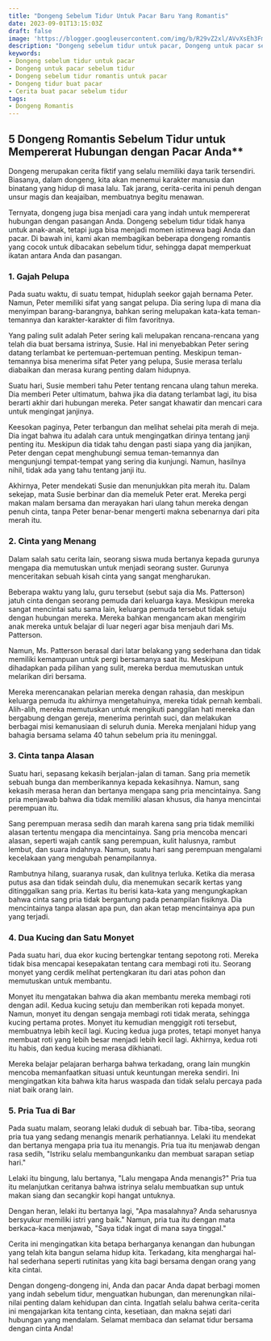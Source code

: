 ```yaml
---
title: "Dongeng Sebelum Tidur Untuk Pacar Baru Yang Romantis"
date: 2023-09-01T13:15:03Z
draft: false
image: 'https://blogger.googleusercontent.com/img/b/R29vZ2xl/AVvXsEh3Fm9LgHjT5D1z3bX6xo2wCMUThWgKT-F1Ig10NNBFH3hHB1jKOyeLhjMqh6bRn08OGT3XPqLTYnvy2UEKvgCRkdpObQB2hAlr_5QUi-03g9xs4LdMlflrsAX5v204IW7OxdxlSqTe5wU9txAl9yNZr-WgRFwlmymR-yJna-VjH7gHtTvtF1HBd8ubLdk/s360/dongeng-romantis-sebelum-tidur.jpg'
description: "Dongeng sebelum tidur untuk pacar, Dongeng untuk pacar sebelum tidur, Dongeng sebelum tidur romantis untuk pacar, Dongeng tidur buat pacar, Cerita buat pacar sebelum tidur."
keywords:
- Dongeng sebelum tidur untuk pacar
- Dongeng untuk pacar sebelum tidur
- Dongeng sebelum tidur romantis untuk pacar
- Dongeng tidur buat pacar
- Cerita buat pacar sebelum tidur
tags:
- Dongeng Romantis
---
```


## 5 Dongeng Romantis Sebelum Tidur untuk Mempererat Hubungan dengan Pacar Anda**

Dongeng merupakan cerita fiktif yang selalu memiliki daya tarik tersendiri. Biasanya, dalam dongeng, kita akan menemui karakter manusia dan binatang yang hidup di masa lalu. Tak jarang, cerita-cerita ini penuh dengan unsur magis dan keajaiban, membuatnya begitu menawan.

Ternyata, dongeng juga bisa menjadi cara yang indah untuk mempererat hubungan dengan pasangan Anda. Dongeng sebelum tidur tidak hanya untuk anak-anak, tetapi juga bisa menjadi momen istimewa bagi Anda dan pacar. Di bawah ini, kami akan membagikan beberapa dongeng romantis yang cocok untuk dibacakan sebelum tidur, sehingga dapat memperkuat ikatan antara Anda dan pasangan.

### 1. Gajah Pelupa

Pada suatu waktu, di suatu tempat, hiduplah seekor gajah bernama Peter. Namun, Peter memiliki sifat yang sangat pelupa. Dia sering lupa di mana dia menyimpan barang-barangnya, bahkan sering melupakan kata-kata teman-temannya dan karakter-karakter di film favoritnya.

Yang paling sulit adalah Peter sering kali melupakan rencana-rencana yang telah dia buat bersama istrinya, Susie. Hal ini menyebabkan Peter sering datang terlambat ke pertemuan-pertemuan penting. Meskipun teman-temannya bisa menerima sifat Peter yang pelupa, Susie merasa terlalu diabaikan dan merasa kurang penting dalam hidupnya.

Suatu hari, Susie memberi tahu Peter tentang rencana ulang tahun mereka. Dia memberi Peter ultimatum, bahwa jika dia datang terlambat lagi, itu bisa berarti akhir dari hubungan mereka. Peter sangat khawatir dan mencari cara untuk mengingat janjinya.

Keesokan paginya, Peter terbangun dan melihat sehelai pita merah di meja. Dia ingat bahwa itu adalah cara untuk mengingatkan dirinya tentang janji penting itu. Meskipun dia tidak tahu dengan pasti siapa yang dia janjikan, Peter dengan cepat menghubungi semua teman-temannya dan mengunjungi tempat-tempat yang sering dia kunjungi. Namun, hasilnya nihil, tidak ada yang tahu tentang janji itu.

Akhirnya, Peter mendekati Susie dan menunjukkan pita merah itu. Dalam sekejap, mata Susie berbinar dan dia memeluk Peter erat. Mereka pergi makan malam bersama dan merayakan hari ulang tahun mereka dengan penuh cinta, tanpa Peter benar-benar mengerti makna sebenarnya dari pita merah itu.

### 2. Cinta yang Menang

Dalam salah satu cerita lain, seorang siswa muda bertanya kepada gurunya mengapa dia memutuskan untuk menjadi seorang suster. Gurunya menceritakan sebuah kisah cinta yang sangat mengharukan.

Beberapa waktu yang lalu, guru tersebut (sebut saja dia Ms. Patterson) jatuh cinta dengan seorang pemuda dari keluarga kaya. Meskipun mereka sangat mencintai satu sama lain, keluarga pemuda tersebut tidak setuju dengan hubungan mereka. Mereka bahkan mengancam akan mengirim anak mereka untuk belajar di luar negeri agar bisa menjauh dari Ms. Patterson.

Namun, Ms. Patterson berasal dari latar belakang yang sederhana dan tidak memiliki kemampuan untuk pergi bersamanya saat itu. Meskipun dihadapkan pada pilihan yang sulit, mereka berdua memutuskan untuk melarikan diri bersama.

Mereka merencanakan pelarian mereka dengan rahasia, dan meskipun keluarga pemuda itu akhirnya mengetahuinya, mereka tidak pernah kembali. Alih-alih, mereka memutuskan untuk mengikuti panggilan hati mereka dan bergabung dengan gereja, menerima perintah suci, dan melakukan berbagai misi kemanusiaan di seluruh dunia. Mereka menjalani hidup yang bahagia bersama selama 40 tahun sebelum pria itu meninggal.

### 3. Cinta tanpa Alasan

Suatu hari, sepasang kekasih berjalan-jalan di taman. Sang pria memetik sebuah bunga dan memberikannya kepada kekasihnya. Namun, sang kekasih merasa heran dan bertanya mengapa sang pria mencintainya. Sang pria menjawab bahwa dia tidak memiliki alasan khusus, dia hanya mencintai perempuan itu.

Sang perempuan merasa sedih dan marah karena sang pria tidak memiliki alasan tertentu mengapa dia mencintainya. Sang pria mencoba mencari alasan, seperti wajah cantik sang perempuan, kulit halusnya, rambut lembut, dan suara indahnya. Namun, suatu hari sang perempuan mengalami kecelakaan yang mengubah penampilannya.

Rambutnya hilang, suaranya rusak, dan kulitnya terluka. Ketika dia merasa putus asa dan tidak seindah dulu, dia menemukan secarik kertas yang ditinggalkan sang pria. Kertas itu berisi kata-kata yang mengungkapkan bahwa cinta sang pria tidak bergantung pada penampilan fisiknya. Dia mencintainya tanpa alasan apa pun, dan akan tetap mencintainya apa pun yang terjadi.

### 4. Dua Kucing dan Satu Monyet

Pada suatu hari, dua ekor kucing bertengkar tentang sepotong roti. Mereka tidak bisa mencapai kesepakatan tentang cara membagi roti itu. Seorang monyet yang cerdik melihat pertengkaran itu dari atas pohon dan memutuskan untuk membantu.

Monyet itu mengatakan bahwa dia akan membantu mereka membagi roti dengan adil. Kedua kucing setuju dan memberikan roti kepada monyet. Namun, monyet itu dengan sengaja membagi roti tidak merata, sehingga kucing pertama protes. Monyet itu kemudian menggigit roti tersebut, membuatnya lebih kecil lagi. Kucing kedua juga protes, tetapi monyet hanya membuat roti yang lebih besar menjadi lebih kecil lagi. Akhirnya, kedua roti itu habis, dan kedua kucing merasa dikhianati.

Mereka belajar pelajaran berharga bahwa terkadang, orang lain mungkin mencoba memanfaatkan situasi untuk keuntungan mereka sendiri. Ini mengingatkan kita bahwa kita harus waspada dan tidak selalu percaya pada niat baik orang lain.

### 5. Pria Tua di Bar

Pada suatu malam, seorang lelaki duduk di sebuah bar. Tiba-tiba, seorang pria tua yang sedang menangis menarik perhatiannya. Lelaki itu mendekat dan bertanya mengapa pria tua itu menangis. Pria tua itu menjawab dengan rasa sedih, "Istriku selalu membangunkanku dan membuat sarapan setiap hari."

Lelaki itu bingung, lalu bertanya, "Lalu mengapa Anda menangis?" Pria tua itu melanjutkan ceritanya bahwa istrinya selalu membuatkan sup untuk makan siang dan secangkir kopi hangat untuknya.

Dengan heran, lelaki itu bertanya lagi, "Apa masalahnya? Anda seharusnya bersyukur memiliki istri yang baik." Namun, pria tua itu dengan mata berkaca-kaca menjawab, "Saya tidak ingat di mana saya tinggal."

Cerita ini mengingatkan kita betapa berharganya kenangan dan hubungan yang telah kita bangun selama hidup kita. Terkadang, kita menghargai hal-hal sederhana seperti rutinitas yang kita bagi bersama dengan orang yang kita cintai.

Dengan dongeng-dongeng ini, Anda dan pacar Anda dapat berbagi momen yang indah sebelum tidur, menguatkan hubungan, dan merenungkan nilai-nilai penting dalam kehidupan dan cinta. Ingatlah selalu bahwa cerita-cerita ini mengajarkan kita tentang cinta, kesetiaan, dan makna sejati dari hubungan yang mendalam. Selamat membaca dan selamat tidur bersama dengan cinta Anda!